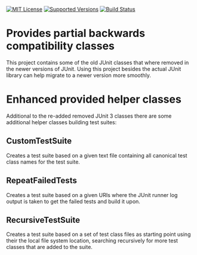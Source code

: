 [![MIT License](https://img.shields.io/badge/license-MIT-orange.svg)](https://github.com/reinhapa/junit-compat/blob/master/LICENSE)
[![Supported Versions](https://img.shields.io/badge/Java-7%2C%208-blue.svg)](https://travis-ci.org/reinhapa/junit-compat)
[![Build Status](https://travis-ci.org/reinhapa/junit-compat.svg?branch=master)](https://travis-ci.org/reinhapa/junit-compat)

# Provides partial backwards compatibility classes
This project contains some of the old JUnit classes that where removed in the newer versions
of JUnit. Using this project besides the actual JUnit library can help migrate to a newer
version more smoothly.

# Enhanced provided helper classes
Additional to the re-added removed JUnit 3 classes there are some additional helper classes
building test suites:

## CustomTestSuite
Creates a test suite based on a given text file containing all canonical test class names for
the test suite.

## RepeatFailedTests
Creates a test suite based on a given URIs where the JUnit runner log output is taken to get
the failed tests and build it upon.

## RecursiveTestSuite
Creates a test suite based on a set of test class files as starting point using their the local
file system location, searching recursively for more test classes that are added to the suite.